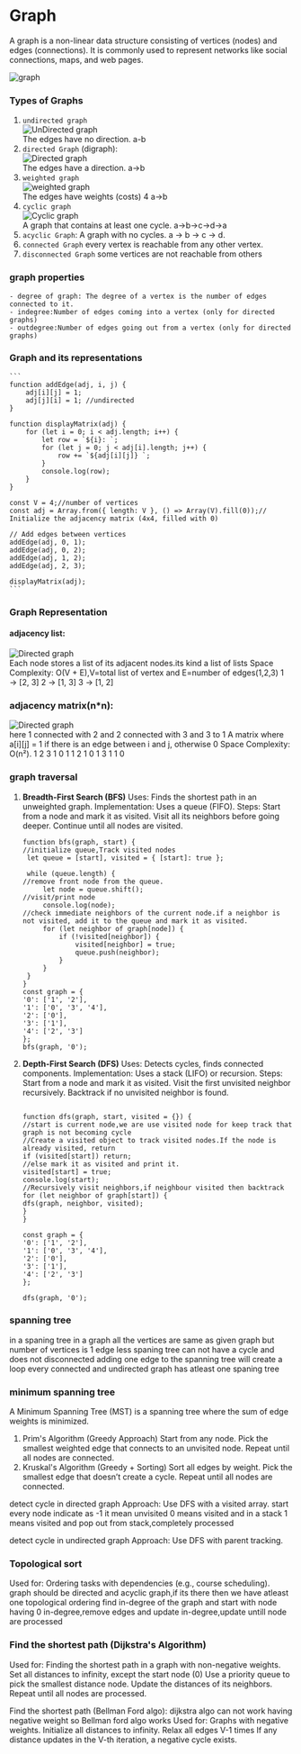 # Graph

A graph is a non-linear data structure consisting of vertices (nodes) and edges (connections). It is commonly used to represent networks like social connections, maps, and web pages.<br>

![graph](../img/graph.png) <br>

### Types of Graphs<br>

1. `undirected graph`<br>
   ![UnDirected graph](../img/ud-graph.png) <br>
   The edges have no direction.
   a-b<br>
2. `directed Graph` (digraph):<br>
   ![Directed graph](../img/dg-graph.png) <br>
   The edges have a direction.
   a->b<br>
3. `weighted graph`<br>
   ![weighted graph](../img/wg-graph.png) <br>
   The edges have weights (costs)
   4
   a->b<br>
4. `cyclic graph`<br>
   ![Cyclic graph](../img/cg-graph.png) <br>
   A graph that contains at least one cycle.
   a->b->c->d->a<br>
5. `acyclic Graph`:
   A graph with no cycles.
   a → b → c → d.<br>
6. `connected Graph`
   every vertex is reachable from any other vertex.<br>
7. `disconnected Graph`
   some vertices are not reachable from others

### graph properties

    - degree of graph: The degree of a vertex is the number of edges connected to it.
    - indegree:Number of edges coming into a vertex (only for directed graphs)
    - outdegree:Number of edges going out from a vertex (only for directed graphs)

### Graph and its representations

    ```
    function addEdge(adj, i, j) {
        adj[i][j] = 1;
        adj[j][i] = 1; //undirected
    }

    function displayMatrix(adj) {
        for (let i = 0; i < adj.length; i++) {
            let row = `${i}: `;
            for (let j = 0; j < adj[i].length; j++) {
                row += `${adj[i][j]} `;
            }
            console.log(row);
        }
    }

    const V = 4;//number of vertices
    const adj = Array.from({ length: V }, () => Array(V).fill(0));// Initialize the adjacency matrix (4x4, filled with 0)

    // Add edges between vertices
    addEdge(adj, 0, 1);
    addEdge(adj, 0, 2);
    addEdge(adj, 1, 2);
    addEdge(adj, 2, 3);

    displayMatrix(adj);
    ```

### Graph Representation<br>

#### adjacency list:<br>

![Directed graph](../img/al-graph.png) <br>
Each node stores a list of its adjacent nodes.its kind a list of lists
Space Complexity: O(V + E),V=total list of vertex and E=number of edges(1,2,3)
1 → [2, 3]
2 → [1, 3]
3 → [1, 2]

### adjacency matrix(n\*n):<br>

![Directed graph](../img/am-graph.png) <br>
here 1 connected with 2 and 2 connected with 3 and 3 to 1
A matrix where a[i][j] = 1 if there is an edge between i and j, otherwise 0
Space Complexity: O(n²).
1 2 3
1 0 1 1
2 1 0 1
3 1 1 0

### graph traversal

1. **Breadth-First Search (BFS)**
   Uses: Finds the shortest path in an unweighted graph.
   Implementation: Uses a queue (FIFO).
   Steps:
   Start from a node and mark it as visited.
   Visit all its neighbors before going deeper.
   Continue until all nodes are visited.

   ```
   function bfs(graph, start) {
   //initialize queue,Track visited nodes
    let queue = [start], visited = { [start]: true };

    while (queue.length) {
   //remove front node from the queue.
        let node = queue.shift();
   //visit/print node
        console.log(node);
   //check immediate neighbors of the current node.if a neighbor is not visited, add it to the queue and mark it as visited.
        for (let neighbor of graph[node]) {
            if (!visited[neighbor]) {
                visited[neighbor] = true;
                queue.push(neighbor);
            }
        }
    }
   }
   const graph = {
   '0': ['1', '2'],
   '1': ['0', '3', '4'],
   '2': ['0'],
   '3': ['1'],
   '4': ['2', '3']
   };
   bfs(graph, '0');
   ```

2. **Depth-First Search (DFS)**
   Uses: Detects cycles, finds connected components.
   Implementation: Uses a stack (LIFO) or recursion.
   Steps:
   Start from a node and mark it as visited.
   Visit the first unvisited neighbor recursively.
   Backtrack if no unvisited neighbor is found.

   ```

   function dfs(graph, start, visited = {}) {
   //start is current node,we are use visited node for keep track that graph is not becoming cycle
   //Create a visited object to track visited nodes.If the node is already visited, return
   if (visited[start]) return;
   //else mark it as visited and print it.
   visited[start] = true;
   console.log(start);
   //Recursively visit neighbors,if neighbour visited then backtrack
   for (let neighbor of graph[start]) {
   dfs(graph, neighbor, visited);
   }
   }

   const graph = {
   '0': ['1', '2'],
   '1': ['0', '3', '4'],
   '2': ['0'],
   '3': ['1'],
   '4': ['2', '3']
   };

   dfs(graph, '0');

   ```

### spanning tree

in a spaning tree in a graph all the vertices are same as given graph but number of vertices is 1 edge less
spaning tree can not have a cycle and does not disconnected
adding one edge to the spanning tree will create a loop
every connected and undirected graph has atleast one spaning tree

### minimum spanning tree

A Minimum Spanning Tree (MST) is a spanning tree where the sum of edge weights is minimized.<br>

1. Prim's Algorithm (Greedy Approach)
   Start from any node.
   Pick the smallest weighted edge that connects to an unvisited node.
   Repeat until all nodes are connected.
2. Kruskal's Algorithm (Greedy + Sorting)
   Sort all edges by weight.
   Pick the smallest edge that doesn’t create a cycle.
   Repeat until all nodes are connected.

detect cycle in directed graph
Approach: Use DFS with a visited array.
start every node indicate as -1 it mean unvisited
0 means visited and in a stack
1 means visited and pop out from stack,completely processed

detect cycle in undirected graph
Approach: Use DFS with parent tracking.

### Topological sort

Used for: Ordering tasks with dependencies (e.g., course scheduling).
graph should be directed and acyclic graph,if its there then we have atleast one topological ordering
find in-degree of the graph and start with node having 0 in-degree,remove edges and update in-degree,update untill node are processed

### Find the shortest path (Dijkstra's Algorithm)

Used for: Finding the shortest path in a graph with non-negative weights.
Set all distances to infinity, except the start node (0)
Use a priority queue to pick the smallest distance node.
Update the distances of its neighbors.
Repeat until all nodes are processed.

Find the shortest path (Bellman Ford algo):
dijkstra algo can not work having negative weight so Bellman ford algo works
Used for: Graphs with negative weights.
Initialize all distances to infinity.
Relax all edges V-1 times
If any distance updates in the V-th iteration, a negative cycle exists.
